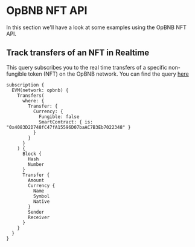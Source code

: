 # OpBNB NFT API

In this section we'll have a look at some examples using the OpBNB NFT API.

<head>
<meta name="title" content="OpBNB NFT API - The Ultimate Solution to get your NFT data"/>
<meta name="description" content="Get NFT data through our powerful and highly scalabe NFT API. Access all information about pricing history, NFT balances, and NFT trades."/>
<meta name="keywords" content="OpBNB NFT API, NFT trades API, NFT balance api, NFT pricing history api, nft python api, nft api, rarible api, opensea api, nft api docs, nft crypto api, nft blockchain api,OpBNB network api, OpBNB web3 api"/>
<meta name="robots" content="index, follow"/>
<meta http-equiv="Content-Type" content="text/html; charset=utf-8"/>
<meta name="language" content="English"/>

<!-- Open Graph / Facebook -->

<meta property="og:type" content="website" />
<meta
  property="og:title"
  content="OpBNB NFT API - The Ultimate Solution to get your NFT data"
/>
<meta
  property="og:description"
  content="Get NFT data through our powerful and highly scalabe NFT API. Access all information about pricing history, NFT balances, and NFT trades."
/>

<!-- Twitter -->

<meta property="twitter:card" content="summary_large_image" />
<meta property="twitter:title" content="OpBNB NFT API - The Ultimate Solution to get your NFT data"/>
<meta property="twitter:description" content="Get NFT data through our powerful and highly scalabe NFT API. Access all information about pricing history, NFT balances, and NFT trades." />
</head>

## Track transfers of an NFT in Realtime

This query subscribes you to the real time transfers of a specific non-fungible token (NFT) on the OpBNB network.
You can find the query [here](https://ide.bitquery.io/Real-time-transfer-websocket-for-NFT-token_1)

```
subscription {
  EVM(network: opbnb) {
    Transfers(
      where: {
        Transfer: {
          Currency: {
            Fungible: false
            SmartContract: { is: "0x4083D2D748fC47fA15596D07baAC7B3Eb7022348" }
          }
        }
      }
    ) {
      Block {
        Hash
        Number
      }
      Transfer {
        Amount
        Currency {
          Name
          Symbol
          Native
        }
        Sender
        Receiver
      }
    }
  }
}



```
